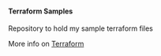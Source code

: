 #### Terraform Samples

Repository to hold my sample terraform files

More info on [Terraform](https://www.terraform.io/docs/index.html)